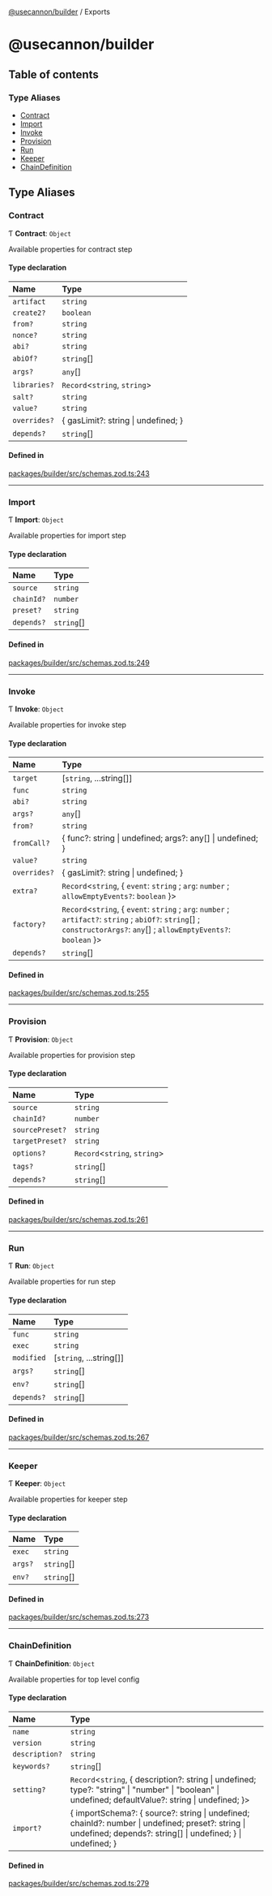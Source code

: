 [@usecannon/builder](README.md) / Exports

# @usecannon/builder

## Table of contents

### Type Aliases

- [Contract](modules.md#contract)
- [Import](modules.md#import)
- [Invoke](modules.md#invoke)
- [Provision](modules.md#provision)
- [Run](modules.md#run)
- [Keeper](modules.md#keeper)
- [ChainDefinition](modules.md#chaindefinition)

## Type Aliases

### Contract

Ƭ **Contract**: `Object`

Available properties for contract step

#### Type declaration

| Name | Type |
| :------ | :------ |
| `artifact` | `string` |
| `create2?` | `boolean` |
| `from?` | `string` |
| `nonce?` | `string` |
| `abi?` | `string` |
| `abiOf?` | `string`[] |
| `args?` | `any`[] |
| `libraries?` | `Record`<`string`, `string`\> |
| `salt?` | `string` |
| `value?` | `string` |
| `overrides?` | { gasLimit?: string \| undefined; } |
| `depends?` | `string`[] |

#### Defined in

[packages/builder/src/schemas.zod.ts:243](https://github.com/usecannon/cannon/blob/45367c1f/packages/builder/src/schemas.zod.ts#L243)

___

### Import

Ƭ **Import**: `Object`

Available properties for import step

#### Type declaration

| Name | Type |
| :------ | :------ |
| `source` | `string` |
| `chainId?` | `number` |
| `preset?` | `string` |
| `depends?` | `string`[] |

#### Defined in

[packages/builder/src/schemas.zod.ts:249](https://github.com/usecannon/cannon/blob/45367c1f/packages/builder/src/schemas.zod.ts#L249)

___

### Invoke

Ƭ **Invoke**: `Object`

Available properties for invoke step

#### Type declaration

| Name | Type |
| :------ | :------ |
| `target` | [`string`, ...string[]] |
| `func` | `string` |
| `abi?` | `string` |
| `args?` | `any`[] |
| `from?` | `string` |
| `fromCall?` | { func?: string \| undefined; args?: any[] \| undefined; } |
| `value?` | `string` |
| `overrides?` | { gasLimit?: string \| undefined; } |
| `extra?` | `Record`<`string`, { `event`: `string` ; `arg`: `number` ; `allowEmptyEvents?`: `boolean`  }\> |
| `factory?` | `Record`<`string`, { `event`: `string` ; `arg`: `number` ; `artifact?`: `string` ; `abiOf?`: `string`[] ; `constructorArgs?`: `any`[] ; `allowEmptyEvents?`: `boolean`  }\> |
| `depends?` | `string`[] |

#### Defined in

[packages/builder/src/schemas.zod.ts:255](https://github.com/usecannon/cannon/blob/45367c1f/packages/builder/src/schemas.zod.ts#L255)

___

### Provision

Ƭ **Provision**: `Object`

Available properties for provision step

#### Type declaration

| Name | Type |
| :------ | :------ |
| `source` | `string` |
| `chainId?` | `number` |
| `sourcePreset?` | `string` |
| `targetPreset?` | `string` |
| `options?` | `Record`<`string`, `string`\> |
| `tags?` | `string`[] |
| `depends?` | `string`[] |

#### Defined in

[packages/builder/src/schemas.zod.ts:261](https://github.com/usecannon/cannon/blob/45367c1f/packages/builder/src/schemas.zod.ts#L261)

___

### Run

Ƭ **Run**: `Object`

Available properties for run step

#### Type declaration

| Name | Type |
| :------ | :------ |
| `func` | `string` |
| `exec` | `string` |
| `modified` | [`string`, ...string[]] |
| `args?` | `string`[] |
| `env?` | `string`[] |
| `depends?` | `string`[] |

#### Defined in

[packages/builder/src/schemas.zod.ts:267](https://github.com/usecannon/cannon/blob/45367c1f/packages/builder/src/schemas.zod.ts#L267)

___

### Keeper

Ƭ **Keeper**: `Object`

Available properties for keeper step

#### Type declaration

| Name | Type |
| :------ | :------ |
| `exec` | `string` |
| `args?` | `string`[] |
| `env?` | `string`[] |

#### Defined in

[packages/builder/src/schemas.zod.ts:273](https://github.com/usecannon/cannon/blob/45367c1f/packages/builder/src/schemas.zod.ts#L273)

___

### ChainDefinition

Ƭ **ChainDefinition**: `Object`

Available properties for top level config

#### Type declaration

| Name | Type |
| :------ | :------ |
| `name` | `string` |
| `version` | `string` |
| `description?` | `string` |
| `keywords?` | `string`[] |
| `setting?` | `Record`<`string`, { description?: string \| undefined; type?: "string" \| "number" \| "boolean" \| undefined; defaultValue?: string \| undefined; }\> |
| `import?` | { importSchema?: { source?: string \| undefined; chainId?: number \| undefined; preset?: string \| undefined; depends?: string[] \| undefined; } \| undefined; } |

#### Defined in

[packages/builder/src/schemas.zod.ts:279](https://github.com/usecannon/cannon/blob/45367c1f/packages/builder/src/schemas.zod.ts#L279)

